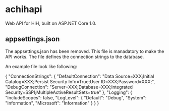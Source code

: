 # achihapi
Web API for HIH, built on ASP.NET Core 1.0.

## appsettings.json 
The appsettings.json has been removed. This file is manadatory to make the API works. The file defines the connection strings to the database.

An example file look like following:

{
  "ConnectionStrings": {
    "DefaultConnection": "Data Source=XXX;Initial Catalog=XXX;Persist Security Info=True;User ID=XXX;Password=XXX;",
    "DebugConnection": "Server=XXX;Database=XXX;Integrated Security=SSPI;MultipleActiveResultSets=true"
  },
  "Logging": {
    "IncludeScopes": false,
    "LogLevel": {
      "Default": "Debug",
      "System": "Information",
      "Microsoft": "Information"
    }
  }
}

